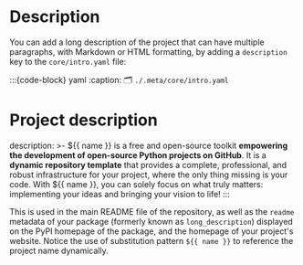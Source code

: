 # Description
You can add a long description of the project that can have multiple paragraphs,
with Markdown or HTML formatting, by adding a `description` key to the `core/intro.yaml` file:

:::{code-block} yaml
:caption: 🗂 `./.meta/core/intro.yaml`
# Project description
description: >-
  ${‎{ name }} is a free and open-source toolkit
  <b>empowering the development of open-source
  Python projects on GitHub</b>.
  It is a <b>dynamic repository template</b>
  that provides a complete, professional, and
  robust infrastructure for your project,
  where the only thing missing is your code.
  With ${‎{ name }}, you can solely focus on what truly matters:
  implementing your ideas and bringing your vision to life!
:::

This is used in the main README file of the repository, as well as the `readme` metadata of your package
(formerly known as `long_description`) displayed on the PyPI homepage of the package,
and the homepage of your project's website. Notice the use of substitution pattern `${‎{ name }}`
to reference the project name dynamically.